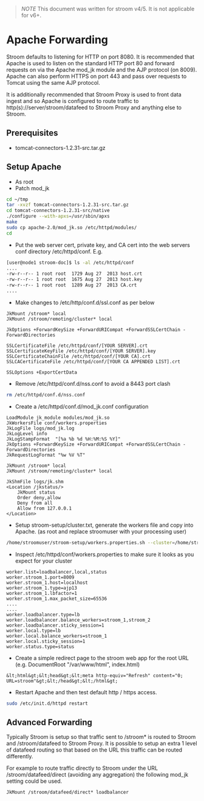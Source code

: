 > *NOTE* This document was written for stroom v4/5. It is not applicable for v6+.

# Apache Forwarding

Stroom defaults to listening for HTTP on port 8080.
It is recommended that Apache is used to listen on the standard HTTP port 80 and forward requests on via the Apache mod_jk module and the AJP protocol (on 8009).
Apache can also perform HTTPS on port 443 and pass over requests to Tomcat using the same AJP protocol.

It is additionally recommended that Stroom Proxy is used to front data ingest and so Apache is configured to route traffic to http(s)://server/stroom/datafeed to Stroom Proxy and anything else to Stroom.


## Prerequisites

- tomcat-connectors-1.2.31-src.tar.gz

## Setup Apache


- As root
- Patch mod_jk

```bash
cd ~/tmp
tar -xvzf tomcat-connectors-1.2.31-src.tar.gz 
cd tomcat-connectors-1.2.31-src/native
./configure --with-apxs=/usr/sbin/apxs 
make
sudo cp apache-2.0/mod_jk.so /etc/httpd/modules/
cd
```

- Put the web server cert, private key, and CA cert into the web servers conf directory  /etc/httpd/conf.  E.g.

```bash
[user@node1 stroom-doc]$ ls -al /etc/httpd/conf
....
-rw-r--r-- 1 root root  1729 Aug 27  2013 host.crt
-rw-r--r-- 1 root root  1675 Aug 27  2013 host.key
-rw-r--r-- 1 root root  1289 Aug 27  2013 CA.crt
....
```

- Make changes to /etc/http/conf.d/ssl.conf as per below


```
JkMount /stroom* local
JkMount /stroom/remoting/cluster* local
```

```
JkOptions +ForwardKeySize +ForwardURICompat +ForwardSSLCertChain -ForwardDirectories

SSLCertificateFile /etc/httpd/conf/[YOUR SERVER].crt
SSLCertificateKeyFile /etc/httpd/conf/[YOUR SERVER].key
SSLCertificateChainFile /etc/httpd/conf/[YOUR CA].crt
SSLCACertificateFile /etc/httpd/conf/[YOUR CA APPENDED LIST].crt

SSLOptions +ExportCertData

```

- Remove /etc/httpd/conf.d/nss.conf to avoid a 8443 port clash

```bash
rm /etc/httpd/conf.d/nss.conf 
```

- Create a /etc/httpd/conf.d/mod_jk.conf configuration

```
LoadModule jk_module modules/mod_jk.so
JkWorkersFile conf/workers.properties
JkLogFile logs/mod_jk.log
JkLogLevel info
JkLogStampFormat  "[%a %b %d %H:%M:%S %Y]"
JkOptions +ForwardKeySize +ForwardURICompat +ForwardSSLCertChain -ForwardDirectories
JkRequestLogFormat "%w %V %T"
```

```
JkMount /stroom* local
JkMount /stroom/remoting/cluster* local
```

```
JkShmFile logs/jk.shm
<Location /jkstatus/>
    JkMount status
    Order deny,allow
    Deny from all
    Allow from 127.0.0.1
</Location>
```

- Setup stroom-setup/cluster.txt, generate the workers file and copy into Apache.  (as root and replace stroomuser with your processing user)

```bash
/home/stroomuser/stroom-setup/workers.properties.sh --cluster=/home/stroomuser/cluster.txt > /etc/httpd/conf/workers.properties
```

- Inspect /etc/httpd/conf/workers.properties to make sure it looks as you expect for your cluster

```
worker.list=loadbalancer,local,status
worker.stroom_1.port=8009
worker.stroom_1.host=localhost
worker.stroom_1.type=ajp13
worker.stroom_1.lbfactor=1
worker.stroom_1.max_packet_size=65536
....
....
worker.loadbalancer.type=lb
worker.loadbalancer.balance_workers=stroom_1,stroom_2
worker.loadbalancer.sticky_session=1
worker.local.type=lb
worker.local.balance_workers=stroom_1
worker.local.sticky_session=1
worker.status.type=status
```

- Create a simple redirect page to the stroom web app for the root URL (e.g. DocumentRoot "/var/www/html", index.html)

```
&lt;html&gt;&lt;head&gt;&lt;meta http-equiv="Refresh" content="0; URL=stroom"&gt;&lt;/head&gt;&lt;/html&gt;
```   

- Restart Apache and then test default http / https access.

```bash
sudo /etc/init.d/httpd restart
``` 

## Advanced Forwarding


Typically Stroom is setup so that traffic sent to /stroom* is routed to Stroom and /stroom/datafeed to Stroom Proxy.  It is possible to setup an extra 1 level of datafeed routing so that based on the URL this traffic can be routed differently.

For example to route traffic directly to Stroom under the URL /stroom/datafeed/direct (avoiding any aggregation) the following mod_jk setting could be used.

```
JkMount /stroom/datafeed/direct* loadbalancer
```
